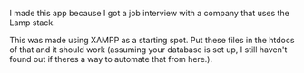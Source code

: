 I made this app because I got a job interview with a company that uses the Lamp stack. 

This was made using XAMPP as a starting spot. Put these files in the htdocs of that and it should work (assuming your database is set up, I still haven't found out if theres a way to automate that from here.).
